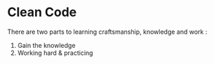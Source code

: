 # Clean Code

There are two parts to learning craftsmanship, knowledge and work :

1. Gain the knowledge
2. Working hard & practicing



